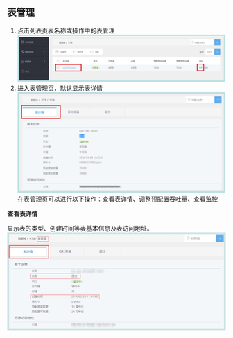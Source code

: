 ## 表管理

1. 点击列表页表名称或操作中的表管理
![表管理](./images/bgl1.jpg)
2. 进入表管理页，默认显示表详情 
![表管理](./images/bgl2.jpg) 
 在表管理页可以进行以下操作：查看表详情、调整预配置吞吐量、查看监控

**查看表详情**

显示表的类型、创建时间等表基本信息及表访问地址。
![查看表详情](./images/ckbxq.jpg)

